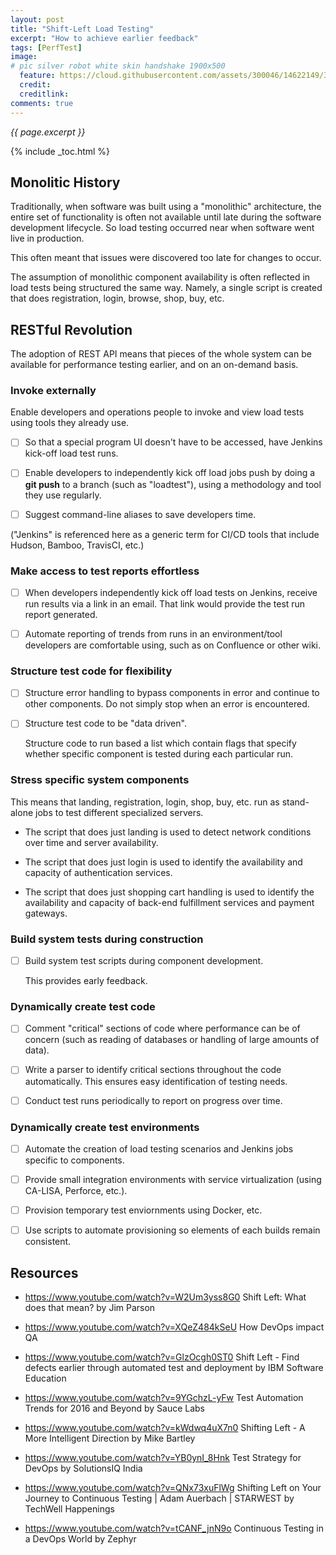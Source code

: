 ```yaml
---
layout: post
title: "Shift-Left Load Testing"
excerpt: "How to achieve earlier feedback"
tags: [PerfTest]
image:
# pic silver robot white skin handshake 1900x500
  feature: https://cloud.githubusercontent.com/assets/300046/14622149/306629f0-0585-11e6-961a-dc8f60dadbf6.jpg
  credit: 
  creditlink: 
comments: true
---
```

<i>{{ page.excerpt }}</i>

{% include _toc.html %}

## Monolitic History

Traditionally, when software was built using a "monolithic" architecture, 
the entire set of functionality is often not available until late during the software development lifecycle. 
So load testing occurred near when software went live in production.

This often meant that issues were discovered too late for changes to occur.

The assumption of monolithic component availability is often reflected in load tests being structured the same way.
Namely, a single script is created that does registration, login, browse, shop, buy, etc.



## RESTful Revolution 

The adoption of REST API means that pieces of the whole system can be available for performance testing earlier,
and on an on-demand basis.

<!-- ![ibm-openwhisk-arch-720x168](https://cloud.githubusercontent.com/assets/300046/25739620/aa1efd38-3150-11e7-8f7f-9438274e48e4.png)
-->


### Invoke externally

Enable developers and operations people to invoke and view load tests using tools they already use.

- [ ] So that a special program UI doesn't have to be accessed, have Jenkins kick-off load test runs.

- [ ] Enable developers to independently kick off load jobs push by doing a 
   <strong>git push</strong> to a branch (such as "loadtest"), using a methodology and tool they use regularly.

- [ ] Suggest command-line aliases to save developers time.

("Jenkins" is referenced here as a generic term for CI/CD tools that include Hudson, Bamboo, TravisCI, etc.)


### Make access to test reports effortless

- [ ] When developers independently kick off load tests on Jenkins, 
receive run results via a link in an email.
That link would provide the test run report generated.

- [ ] Automate reporting of trends from runs in an environment/tool developers are comfortable using, 
such as on Confluence or other wiki.



### Structure test code for flexibility

- [ ] Structure error handling to bypass components in error and continue to other components.
   Do not simply stop when an error is encountered.

- [ ] Structure test code to be "data driven".

   Structure code to run based a list which contain flags that specify whether specific component is tested during each particular run.



### Stress specific system components

This means that landing, registration, login, shop, buy, etc. run as stand-alone jobs to test different specialized servers.

   * The script that does just landing is used to detect network conditions over time and server availability.

   * The script that does just login is used to identify the availability and capacity of authentication services.

   * The script that does just shopping cart handling is used to identify the availability and capacity of back-end fulfillment services and payment gateways.


### Build system tests during construction

- [ ] Build system test scripts during component development.

   This provides early feedback.



### Dynamically create test code

- [ ] Comment "critical" sections of code where performance can be of concern (such as reading of databases or handling of large amounts of data).

- [ ] Write a parser to identify critical sections throughout the code automatically. This ensures easy identification of testing needs.

- [ ] Conduct test runs periodically to report on progress over time.


### Dynamically create test environments

- [ ] Automate the creation of load testing scenarios and Jenkins jobs specific to components.

- [ ] Provide small integration environments with service virtualization (using CA-LISA, Perforce, etc.).

- [ ] Provision temporary test enviornments using Docker, etc.

- [ ] Use scripts to automate provisioning so elements of each builds remain consistent.


## Resources

* https://www.youtube.com/watch?v=W2Um3yss8G0
   Shift Left: What does that mean?
   by Jim Parson

* https://www.youtube.com/watch?v=XQeZ484kSeU
   How DevOps impact QA

* https://www.youtube.com/watch?v=GlzOcgh0ST0
   Shift Left - Find defects earlier through automated test and deployment
   by IBM Software Education

* https://www.youtube.com/watch?v=9YGchzL-yFw
   Test Automation Trends for 2016 and Beyond
   by Sauce Labs

* https://www.youtube.com/watch?v=kWdwq4uX7n0
   Shifting Left - A More Intelligent Direction
   by Mike Bartley

* https://www.youtube.com/watch?v=YB0ynI_8Hnk
   Test Strategy for DevOps
   by SolutionsIQ India

* https://www.youtube.com/watch?v=QNx73xuFlWg
   Shifting Left on Your Journey to Continuous Testing | Adam Auerbach | STARWEST
   by TechWell Happenings

* https://www.youtube.com/watch?v=tCANF_jnN9o
   Continuous Testing in a DevOps World
   by Zephyr
   